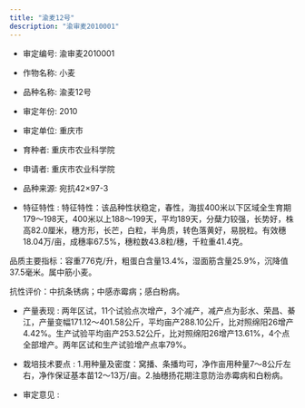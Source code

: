 ```yaml
---
title: "渝麦12号"
description: "渝审麦2010001"
---
```

* 审定编号:  渝审麦2010001

*  作物名称:  小麦

*  品种名称:  渝麦12号

*  审定年份:  2010

*  审定单位:  重庆市

* 育种者:  重庆市农业科学院

*  申请者:  重庆市农业科学院

*  品种来源:  宛抗42×97-3

*  特征特性 : 
特征特性：该品种性状稳定，春性，海拔400米以下区域全生育期179～198天，400米以上188～199天，平均189天，分蘖力较强，长势好，株高82.0厘米，穗方形，长芒，白粒，半角质，转色落黄好，易脱粒。有效穗18.04万/亩，成穗率67.5%，穗粒数43.8粒/穗，千粒重41.4克。
品质主要指标：容重776克/升，粗蛋白含量13.4%，湿面筋含量25.9%，沉降值37.5毫米。属中筋小麦。
抗性评价：中抗条锈病；中感赤霉病；感白粉病。

 
*  产量表现 : 
两年区试，11个试验点次增产，3个减产，减产点为彭水、荣昌、綦江，产量变幅171.12～401.58公斤，平均亩产288.10公斤，比对照绵阳26增产4.42%。生产试验平均亩产253.52公斤，比对照绵阳26增产13.61%，4个点全部增产。两年区试和生产试验增产点率79%。

*  栽培技术要点 : 
1.用种量及密度：窝播、条播均可，净作亩用种量7～8公斤左右，净作保证基本苗12～13万/亩。2.抽穗扬花期注意防治赤霉病和白粉病。

*  审定意见 : 

